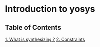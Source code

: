 # Introduction to yosys

## Table of Contents 
 [1. What is synthesizing ?](#synthesizer) 
 [2. Constraints](#constraints)
